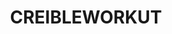 ---
ee_id: '4485'
site: '1'
type: '2'
long_id: 2019-048 CREIBLEWORKUT
url: 2019-048-creibleworkut
year: '2019'
medium: IQDemy Premium UV ink on IKEA LINNMON table tops
commission:
add_credit:
dims: 118 x 59
pitch:
ps:
live_url:
related:
title: CREIBLEWORKUT
youtube:
imgs: creibleworkut-2019-048-db---LGoM.jpg
subheading:
year2: '2019'
download:
add_credits:
related_code:
! '':
layout: things-i-made
---